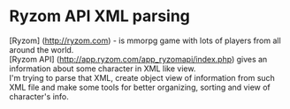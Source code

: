 # Ryzom API XML parsing
[Ryzom] (http://ryzom.com) - is mmorpg game with lots of players from all around the world.<br />
[Ryzom API] (http://app.ryzom.com/app_ryzomapi/index.php) gives an information about some character in XML like view.<br />
I'm trying to parse that XML, create object view of information from such XML file and make some tools for better organizing, sorting and view of character's info.

